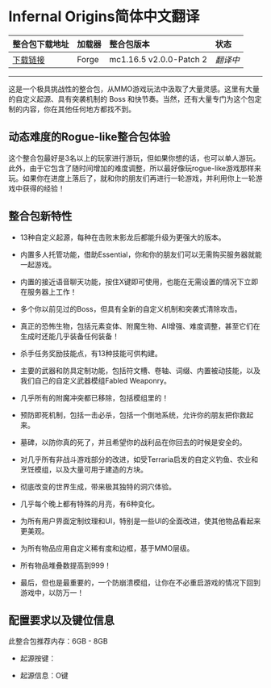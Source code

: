 # Infernal Origins简体中文翻译

整合包下载地址|加载器|整合包版本|状态
:-|:-|:-|:-
[下载链接](https://www.curseforge.com/minecraft/modpacks/infernal-rpg)|Forge|mc1.16.5 v2.0.0-Patch 2|*翻译中*|

---
这是一个极具挑战性的整合包，从MMO游戏玩法中汲取了大量灵感。这里有大量的自定义起源、具有突袭机制的 Boss 和快节奏。当然，还有大量专门为这个包定制的内容，你在其他任何地方都找不到。

## 动态难度的Rogue-like整合包体验
这个整合包最好是3名以上的玩家进行游玩，但如果你想的话，也可以单人游玩。此外，由于它包含了随时间增加的难度调整，所以最好像玩rogue-like游戏那样来玩。如果你在进度上落后了，就和你的朋友们再进行一轮游戏，并利用你上一轮游戏中获得的经验！

## 整合包新特性
* 13种自定义起源，每种在击败末影龙后都能升级为更强大的版本。

* 内置多人托管功能，借助Essential，你和你的朋友们可以无需购买服务器就能一起游戏。

* 内置的接近语音聊天功能，按住X键即可使用，也能在无需设置的情况下立即在服务器上工作！

* 多个你以前见过的Boss，但具有全新的自定义机制和突袭式清除攻击。

* 真正的恐怖生物，包括元素变体、附魔生物、AI增强、难度调整，甚至它们在生成时还能几乎装备任何装备！

* 杀手任务奖励技能点，有13种技能可供构建。

* 主要的武器和防具定制功能，包括符文槽、卷轴、词缀、内置被动技能，以及我们自己的自定义武器模组Fabled Weaponry。

* 几乎所有的附魔冲突都已移除，包括模组里的！

* 预防即死机制，包括一击必杀，包括一个倒地系统，允许你的朋友把你救起来。

* 墓碑，以防你真的死了，并且希望你的战利品在你回去的时候是安全的。

* 对几乎所有非战斗游戏部分的改进，如受Terraria启发的自定义钓鱼、农业和烹饪模组，以及大量可用于建造的方块。

* 彻底改变的世界生成，带来极其独特的洞穴体验。

* 几乎每个晚上都有特殊的月亮，有6种变化。

* 为所有用户界面定制纹理和UI，特别是一些UI的全面改进，使其他物品看起来更美观。

* 为所有物品应用自定义稀有度和边框，基于MMO层级。

* 所有物品堆叠数提高到999！

* 最后，但也是最重要的，一个防崩溃模组，让你在不必重启游戏的情况下回到游戏中，以防万一！

## 配置要求以及键位信息
此整合包推荐内存：6GB - 8GB

* 起源按键：

* 起源信息：O键
